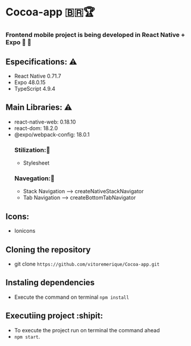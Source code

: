 # Cocoa-app :brazil::trophy:
### Frontend mobile project is being developed in React Native + Expo :camera_flash: :orangutan:


## Especifications: 	:warning:
- React Native 0.71.7
- Expo 48.0.15
- TypeScript 4.9.4
## Main Libraries: :warning:
- react-native-web: 0.18.10
- react-dom: 18.2.0
- @expo/webpack-config: 18.0.1
  ### Stilization::orangutan:
  - Stylesheet
  ### Navegation::orangutan:
  - Stack Navigation --> createNativeStackNavigator
  - Tab Navigation --> createBottomTabNavigator 
## Icons:
- Ionicons

## Cloning the repository
- git clone ```https://github.com/vitoremerique/Cocoa-app.git```

## Instaling dependencies
- Execute the command on terminal 
```npm install```
## Executiing project :shipit: 
- To execute the project run on terminal the command ahead
- ```npm start```.

